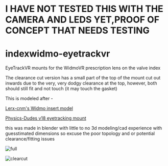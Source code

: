 # I HAVE NOT TESTED THIS WITH THE CAMERA AND LEDS YET,PROOF OF CONCEPT THAT NEEDS TESTING
# indexwidmo-eyetrackvr
EyeTrackVR mounts for the WidmoVR prescription lens on the valve index

The clearance cut version has a small part of the top of the mount cut out inwards due to the very, very dodgy clearance at the top, however, both should still fit and not touch (it may touch the gasket)

This is modeled after -

[Lerx-cnm's Widmo insert model](https://github.com/Lerx-cnm/WidmovrIndexInsert)

[Physics-Dudes v18 eyetracking mount](https://github.com/Physics-Dude/Phys-Index-EyetrackVR-HW/blob/main/ETVR%20ValveIndex%20Cam-LED%20Mount%20Rings/Index-EyetrackVRv4%20v18%20Print%20Me.stl)

this was made in blender with little to no 3d modeling/cad experience with guesstimated dimensions so excuse the poor topology and or potential clearance/fitting issues

![full](https://cdn.discordapp.com/attachments/1081887210065895445/1172655915976097832/IMG_2097.jpg)

![clearcut](https://cdn.discordapp.com/attachments/1081887210065895445/1172715331089870908/IMG_2103.jpg)
